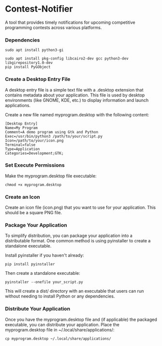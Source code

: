 # Contest-Notifier
A tool that provides timely notifications for upcoming competitive programming contests across various platforms.

### Dependencies
```
sudo apt install python3-gi
```
```
sudo apt install pkg-config libcairo2-dev gcc python3-dev libgirepository1.0-dev
pip install PyGObject
```

###  Create a Desktop Entry File

A desktop entry file is a simple text file with a .desktop extension that contains metadata about your application. This file is used by desktop environments (like GNOME, KDE, etc.) to display information and launch applications.

Create a new file named myprogram.desktop with the following content:

```
[Desktop Entry]
Name=My Program
Comment=A demo program using Gtk and Python
Exec=/usr/bin/python3 /path/to/your/script.py
Icon=/path/to/your/icon.png
Terminal=false
Type=Application
Categories=Development;GTK;
```


### Set Execute Permissions
Make the myprogram.desktop file executable:
```
chmod +x myprogram.desktop
```


### Create an Icon

Create an icon file (icon.png) that you want to use for your application. This should be a square PNG file.


### Package Your Application

To simplify distribution, you can package your application into a distributable format. One common method is using pyinstaller to create a standalone executable.

Install pyinstaller if you haven't already:
```
pip install pyinstaller
```
Then create a standalone executable:
```
pyinstaller --onefile your_script.py
```
This will create a dist/ directory with an executable that users can run without needing to install Python or any dependencies.


### Distribute Your Application
Once you have the myprogram.desktop file and (if applicable) the packaged executable, you can distribute your application.
Place the myprogram.desktop file in ~/.local/share/applications/:

```
cp myprogram.desktop ~/.local/share/applications/
```

